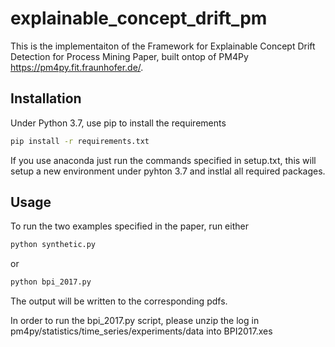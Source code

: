 # explainable_concept_drift_pm
This is the implementaiton of the Framework for Explainable Concept Drift Detection for Process Mining Paper, built ontop of PM4Py https://pm4py.fit.fraunhofer.de/.
## Installation
Under Python 3.7, use pip to install the requirements
```bash
pip install -r requirements.txt
```
If you use anaconda just run the commands specified in setup.txt, this will setup a new environment under pyhton 3.7 and instlal all required packages.

## Usage
To run the two examples specified in the paper, run either
```bash
python synthetic.py
```
or 
```bash
python bpi_2017.py
```
The output will be written to the corresponding pdfs.

In order to run the bpi_2017.py script, please unzip the log in pm4py/statistics/time_series/experiments/data into BPI2017.xes

